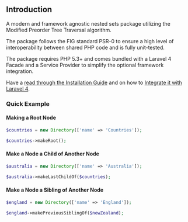 ## Introduction

A modern and framework agnostic nested sets package utilizing the Modified Preorder Tree Traversal algorithm.

The package follows the FIG standard PSR-0 to ensure a high level of interoperability between shared PHP code and is fully unit-tested.

The package requires PHP 5.3+ and comes bundled with a Laravel 4 Facade and a Service Provider to simplify the optional framework integration.

Have a [read through the Installation Guide](#installation) and on how to [Integrate it with Laravel 4](#laravel-4).

### Quick Example

#### Making a Root Node

```php
$countries = new Directory(['name' => 'Countries']);

$countries->makeRoot();
```

#### Make a Node a Child of Another Node

```php
$australia = new Directory(['name' => 'Australia']);

$australia->makeLastChildOf($countries);
```

#### Make a Node a Sibling of Another Node

```php
$england = new Directory(['name' => 'England']);

$england->makePreviousSiblingOf($newZealand);
```
